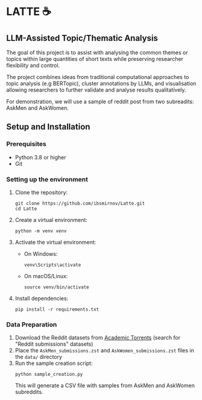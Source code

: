 # LATTE ☕
## LLM-Assisted Topic/Thematic Analysis

The goal of this project is to assist with analysing the common themes or topics within large quantities of short texts while preserving researcher flexibility and control.

The project combines ideas from traditional computational approaches to topic analysis (e.g BERTopic), cluster annotations by LLMs, and visualisation allowing researchers to further validate and analyse results qualitatively.

For demonstration, we will use a sample of reddit post from two subreadits: AskMen and AskWomen.

## Setup and Installation

### Prerequisites
- Python 3.8 or higher
- Git

### Setting up the environment

1. Clone the repository:
   ```
   git clone https://github.com/ibsmirnov/Latte.git
   cd Latte
   ```

2. Create a virtual environment:
   ```
   python -m venv venv
   ```

3. Activate the virtual environment:
   - On Windows:
     ```
     venv\Scripts\activate
     ```
   - On macOS/Linux:
     ```
     source venv/bin/activate
     ```

4. Install dependencies:
   ```
   pip install -r requirements.txt
   ```

### Data Preparation

1. Download the Reddit datasets from [Academic Torrents](https://academictorrents.com/) (search for "Reddit submissions" datasets)
2. Place the `AskMen_submissions.zst` and `AskWomen_submissions.zst` files in the `data/` directory
3. Run the sample creation script:
   ```
   python sample_creation.py
   ```
   This will generate a CSV file with samples from AskMen and AskWomen subreddits.
